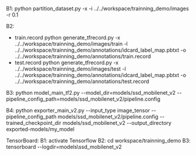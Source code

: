 B1: 
python partition_dataset.py -x -i ../../workspace/trainning_demo/images -r 0.1

B2:
+ train.record
python generate_tfrecord.py -x ../../workspace/trainning_demo/images/train -l ../../workspace/trainning_demo/annotations/idcard_label_map.pbtxt -o ../../workspace/trainning_demo/annotations/train.record
+ test.record
python generate_tfrecord.py -x ../../workspace/trainning_demo/images/test -l ../../workspace/trainning_demo/annotations/idcard_label_map.pbtxt -o ../../workspace/trainning_demo/annotations/test.record

B3:
python model_main_tf2.py --model_dir=models/ssd_mobilenet_v2 --pipeline_config_path=models/ssd_mobilenet_v2/pipeline.config

B4: 
python exporter_main_v2.py --input_type image_tensor --pipeline_config_path models/ssd_mobilenet_v2/pipeline.config --trained_checkpoint_dir models/ssd_mobilenet_v2 --output_directory exported-models/my_model

TensorBoard:
B1: activate Tensorflow
B2: cd workspace/trainning_demo
B3: tensorboard --logdir=models\ssd_mobilenet_v2